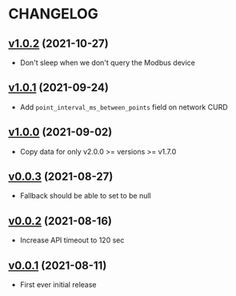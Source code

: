 # CHANGELOG
## [v1.0.2](https://github.com/NubeIO/rubix-service/tree/v1.0.2) (2021-10-27)
- Don't sleep when we don't query the Modbus device

## [v1.0.1](https://github.com/NubeIO/rubix-service/tree/v1.0.1) (2021-09-24)
- Add `point_interval_ms_between_points` field on network CURD

## [v1.0.0](https://github.com/NubeIO/rubix-service/tree/v1.0.0) (2021-09-02)
- Copy data for only v2.0.0 >= versions >= v1.7.0

## [v0.0.3](https://github.com/NubeIO/rubix-service/tree/v0.0.3) (2021-08-27)
- Fallback should be able to set to be null

## [v0.0.2](https://github.com/NubeIO/rubix-service/tree/v0.0.2) (2021-08-16)
- Increase API timeout to 120 sec

## [v0.0.1](https://github.com/NubeIO/rubix-service/tree/v0.0.1) (2021-08-11)
- First ever initial release
